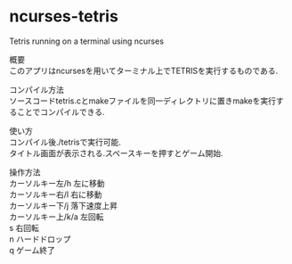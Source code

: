 # ncurses-tetris
 Tetris running on a terminal using ncurses
 

 概要  
 このアプリはncursesを用いてターミナル上でTETRISを実行するものである.


 コンパイル方法  
 ソースコードtetris.cとmakeファイルを同一ディレクトリに置きmakeを実行することでコンパイルできる.

 使い方  
 コンパイル後./tetrisで実行可能.  
 タイトル画面が表示される.スペースキーを押すとゲーム開始.

 操作方法   
 カーソルキー左/h 左に移動  
 カーソルキー右/l 右に移動  
 カーソルキー下/j 落下速度上昇  
 カーソルキー上/k/a 左回転  
 s 右回転  
 n ハードドロップ  
 q ゲーム終了
